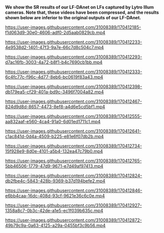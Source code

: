 **We show the SR results of our LF-DAnet on LFs captured by Lytro Illum cameras. Note that, these videos have been compressed, and the results shown below are inferior to the original outputs of our LF-DAnet.**
<br>

https://user-images.githubusercontent.com/31008389/170412185-f1d063d9-30e0-4606-adf0-2d5aab0829cb.mp4



https://user-images.githubusercontent.com/31008389/170412233-4e9538d2-1401-47f3-9a7e-66c7d8c504c7.mp4



https://user-images.githubusercontent.com/31008389/170412293-d7ac16fb-3003-4a72-b8f1-b4c7690cb1bb.mp4



https://user-images.githubusercontent.com/31008389/170412333-6c4fc77c-f96c-4d77-8eb6-bc0619f83a43.mp4



https://user-images.githubusercontent.com/31008389/170412398-db179ea5-cf29-401a-bd9c-3496f7004a82.mp4



https://user-images.githubusercontent.com/31008389/170412467-824d9d8d-8657-4473-8ef8-a4d6e5cd5bf1.mp4



https://user-images.githubusercontent.com/31008389/170412555-aa832aaf-e560-4ca4-91a0-6d01ed1711c1.mp4



https://user-images.githubusercontent.com/31008389/170412641-c1ac841d-0d4a-4509-b225-e81e6f07db2b.mp4



https://user-images.githubusercontent.com/31008389/170412734-15f928e9-8d0e-4101-a5b4-132ea47c79b0.mp4



https://user-images.githubusercontent.com/31008389/170412765-5bb46506-1779-47d9-9671-e7d49af97413.mp4



https://user-images.githubusercontent.com/31008389/170412824-db2fbe4c-5843-428b-9369-b37d194befe2.mp4



https://user-images.githubusercontent.com/31008389/170412846-e6bb4caa-16dc-408d-93cf-9621e36c6c0e.mp4



https://user-images.githubusercontent.com/31008389/170412927-1358a8c7-0b3c-42de-a1e5-ec1f039b635c.mp4



https://user-images.githubusercontent.com/31008389/170412872-49b79c9a-0a63-4125-a29a-0455bf3c9b56.mp4

